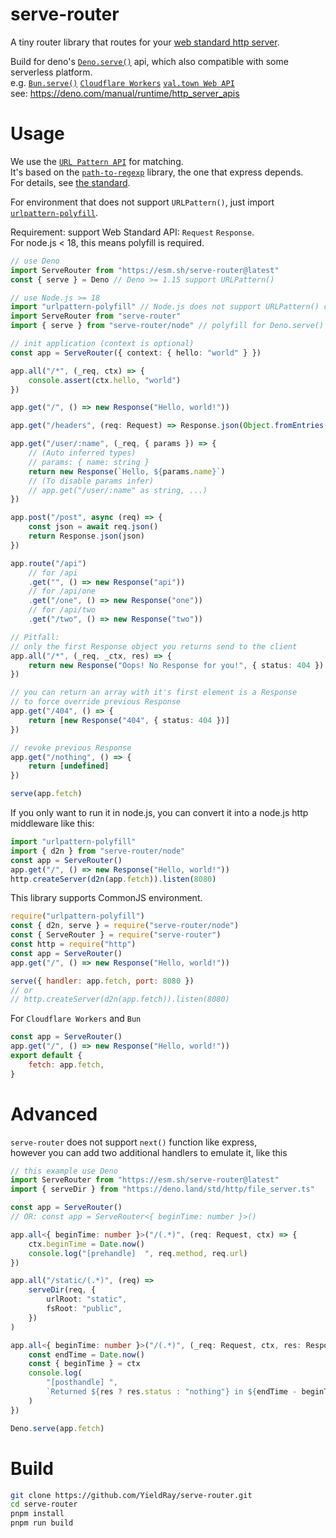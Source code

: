 # serve-router

A tiny router library that routes for your [web standard http server](https://workers.js.org/).

Build for deno's [`Deno.serve()`](https://deno.land/api?s=Deno.serve) api, which also compatible with some serverless platform.  
e.g. [`Bun.serve()`](https://bun.sh/docs/api/http#bun-serve) [`Cloudflare Workers`](https://workers.dev/) [`val.town Web API`](https://www.val.town/v/yieldray.serve_router)  
see: <https://deno.com/manual/runtime/http_server_apis>

# Usage

We use the [`URL Pattern API`](https://developer.mozilla.org/en-US/docs/Web/API/URL_Pattern_API) for matching.  
It's based on the [`path-to-regexp`](https://github.com/pillarjs/path-to-regexp) library, the one that express depends.  
For details, see [the standard](https://urlpattern.spec.whatwg.org/).

For environment that does not support `URLPattern()`, just import [`urlpattern-polyfill`](https://www.npmjs.com/package/urlpattern-polyfill).

Requirement: support Web Standard API: `Request` `Response`.  
For node.js < 18, this means polyfill is required.

```ts
// use Deno
import ServeRouter from "https://esm.sh/serve-router@latest"
const { serve } = Deno // Deno >= 1.15 support URLPattern()

// use Node.js >= 18
import "urlpattern-polyfill" // Node.js does not support URLPattern() currently
import ServeRouter from "serve-router"
import { serve } from "serve-router/node" // polyfill for Deno.serve()

// init application (context is optional)
const app = ServeRouter({ context: { hello: "world" } })

app.all("/*", (_req, ctx) => {
    console.assert(ctx.hello, "world")
})

app.get("/", () => new Response("Hello, world!"))

app.get("/headers", (req: Request) => Response.json(Object.fromEntries(req.headers.entries())))

app.get("/user/:name", (_req, { params }) => {
    // (Auto inferred types)
    // params: { name: string }
    return new Response(`Hello, ${params.name}`)
    // (To disable params infer)
    // app.get("/user/:name" as string, ...)
})

app.post("/post", async (req) => {
    const json = await req.json()
    return Response.json(json)
})

app.route("/api")
    // for /api
    .get("", () => new Response("api"))
    // for /api/one
    .get("/one", () => new Response("one"))
    // for /api/two
    .get("/two", () => new Response("two"))

// Pitfall:
// only the first Response object you returns send to the client
app.all("/*", (_req, _ctx, res) => {
    return new Response("Oops! No Response for you!", { status: 404 })
})

// you can return an array with it's first element is a Response
// to force override previous Response
app.get("/404", () => {
    return [new Response("404", { status: 404 })]
})

// revoke previous Response
app.get("/nothing", () => {
    return [undefined]
})

serve(app.fetch)
```

If you only want to run it in node.js, you can convert it into a node.js http middleware like this:

```js
import "urlpattern-polyfill"
import { d2n } from "serve-router/node"
const app = ServeRouter()
app.get("/", () => new Response("Hello, world!"))
http.createServer(d2n(app.fetch)).listen(8080)
```

This library supports CommonJS environment.

```js
require("urlpattern-polyfill")
const { d2n, serve } = require("serve-router/node")
const { ServeRouter } = require("serve-router")
const http = require("http")
const app = ServeRouter()
app.get("/", () => new Response("Hello, world!"))

serve({ handler: app.fetch, port: 8080 })
// or
// http.createServer(d2n(app.fetch)).listen(8080)
```

For `Cloudflare Workers` and `Bun`

```js
const app = ServeRouter()
app.get("/", () => new Response("Hello, world!"))
export default {
    fetch: app.fetch,
}
```

# Advanced

`serve-router` does not support `next()` function like express,  
however you can add two additional handlers to emulate it, like this

```ts
// this example use Deno
import ServeRouter from "https://esm.sh/serve-router@latest"
import { serveDir } from "https://deno.land/std/http/file_server.ts"

const app = ServeRouter()
// OR: const app = ServeRouter<{ beginTime: number }>()

app.all<{ beginTime: number }>("/(.*)", (req: Request, ctx) => {
    ctx.beginTime = Date.now()
    console.log("[prehandle]  ", req.method, req.url)
})

app.all("/static/(.*)", (req) =>
    serveDir(req, {
        urlRoot: "static",
        fsRoot: "public",
    })
)

app.all<{ beginTime: number }>("/(.*)", (_req: Request, ctx, res: Response | null) => {
    const endTime = Date.now()
    const { beginTime } = ctx
    console.log(
        "[posthandle] ",
        `Returned ${res ? res.status : "nothing"} in ${endTime - beginTime}ms`
    )
})

Deno.serve(app.fetch)
```

# Build

```sh
git clone https://github.com/YieldRay/serve-router.git
cd serve-router
pnpm install
pnpm run build
```
